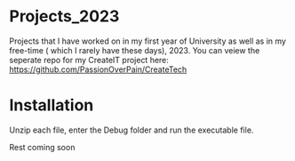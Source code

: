 # Projects_2023
Projects that I have worked on in my first year of University as well as in my free-time ( which I rarely have these days), 2023.
You can veiew the seperate repo for my CreateIT project here: https://github.com/PassionOverPain/CreateTech

# Installation
Unzip each file, enter the Debug folder and run the executable file.

Rest coming soon
